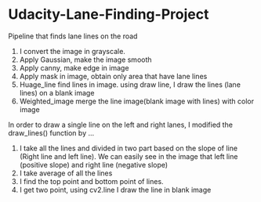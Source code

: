 # Udacity-Lane-Finding-Project

Pipeline that finds lane lines on the road

1. I convert the image in grayscale.
2. Apply Gaussian, make the image smooth
3. Apply canny, make edge in image
4. Apply mask in image, obtain only area that have lane lines
5. Huage_line find lines in image. using draw line, I draw the lines (lane lines) on a blank image
6. Weighted_image merge the line image(blank image with lines) with color image

In order to draw a single line on the left and right lanes, I modified the draw_lines() function by ...

1. I take all the lines and divided in two part based on the slope of line (Right line and left line).
We can easily see in the image that left line (positive slope) and right line (negative slope)
2. I take average of all the lines
3. I find the top point and bottom point of lines.
4. I get two point, using cv2.line I draw the line in blank image
